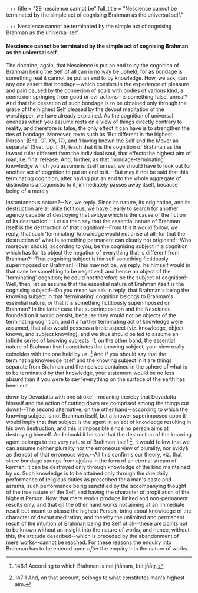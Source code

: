 +++
title = "29 nescience cannot be"
full_title = "Nescience cannot be terminated by the simple act of cognising Brahman as the universal self."

+++
Nescience cannot be terminated by the simple act of cognising Brahman as the universal self.

#### Nescience cannot be terminated by the simple act of cognising Brahman as the universal self.

The doctrine, again, that Nescience is put an end to by the cognition of Brahman being the Self of all can in no way be upheld; for as bondage is something real it cannot be put an end to by knowledge. How, we ask, can any one assert that bondage--which consists in the experience of pleasure and pain caused by the connexion of souls with bodies of various kind, a connexion springing from good or evil actions--is something false, unreal? And that the cessation of such bondage is to be obtained only through the grace of the highest Self pleased by the devout meditation of the worshipper, we have already explained. As the cognition of universal oneness which you assume rests on a view of things directly contrary to reality, and therefore is false, the only effect it can have is to strengthen the ties of bondage. Moreover, texts such as 'But different is the highest Person' (Bha. Gī. XV, 17), and 'Having known the Self and the Mover as separate' (Śvet. Up. I, 6), teach that it is the cognition of Brahman as the inward ruler different from the individual soul, that effects the highest aim of man, i.e. final release. And, further, as that 'bondage-terminating' knowledge which you assume is itself unreal, we should have to look out for another act of cognition to put an end to it.--But may it not be said that this terminating cognition, after having put an end to the whole aggregate of distinctions antagonistic to it, immediately passes away itself, because being of a merely

instantaneous nature?--No, we reply. Since its nature, its origination, and its destruction are all alike fictitious, we have clearly to search for another agency capable of destroying that avidyā which is the cause of the fiction of its destruction!--Let us then say that the essential nature of Brahman itself is the destruction of that cognition!--From this it would follow, we reply, that such 'terminating' knowledge would not arise at all; for that the destruction of what is something permanent can clearly not originate!--Who moreover should, according to you, be the cognising subject in a cognition which has for its object the negation of everything that is different from Brahman?--That cognising subject is himself something fictitiously superimposed on Brahman!--This may not be, we reply: he himself would in that case be something to be negatived, and hence an object of the 'terminating' cognition; he could not therefore be the subject of cognition!--Well, then, let us assume that the essential nature of Brahman itself is the cognising subject!--Do you mean,we ask in reply, that Brahman's being the knowing subject in that 'terminating' cognition belongs to Brahman's essential nature, or that it is something fictitiously superimposed on Brahman? In the latter case that superimposition and the Nescience founded on it would persist, because they would not be objects of the terminating cognition, and if a further terminating act of knowledge were assumed, that also would possess a triple aspect (viz. knowledge, object known, and subject knowing), and we thus should be led to assume an infinite series of knowing subjects. If, on the other band, the essential nature of Brahman itself constitutes the knowing subject, your view really coincides with the one held by us. [^fn_24] And if you should say that the terminating knowledge itself and the knowing subject in it are things separate from Brahman and themselves contained in the sphere of what is to be terminated by that knowledge, your statement would be no less absurd than if you were to say 'everything on the surface of the earth has been cut

[^fn_24]: 146:1 According to which Brahman is not jñānam, but jñātr̥.

down by Devadatta with one stroke'--meaning thereby that Devadatta himself and the action of cutting down are comprised among the things cut down!--The second alternative, on the other hand--according to which the knowing subject is not Brahman itself, but a knower superimposed upon it--would imply that that subject is the agent in an act of knowledge resulting in his own destruction; and this is impossible since no person aims at destroying himself. And should it be said that the destruction of the knowing agent belongs to the very nature of Brahman itself [^fn_25], it would follow that we can assume neither plurality nor the erroneous view of plurality, nor avidyā as the root of that erroneous view.--All this confirms our theory, viz. that since bondage springs from ajṇāna in the form of an eternal stream of karman, it can be destroyed only through knowledge of the kind maintained by us. Such knowledge is to be attained only through the due daily performance of religious duties as prescribed for a man's caste and āśrama, such performance being sanctified by the accompanying thought of the true nature of the Self, and having the character of propitiation of the highest Person. Now, that mere works produce limited and non-permanent results only, and that on the other hand works not aiming at an immediate result but meant to please the highest Person, bring about knowledge of the character of devout meditation, and thereby the unlimited and permanent result of the intuition of Brahman being the Self of all--these are points not to be known without an insight into the nature of works, and hence, without this, the attitude described--which is preceded by the abandonment of mere works--cannot be reached. For these reasons the enquiry into Brahman has to be entered upon _after_ the enquiry into the nature of works.

[^fn_25]: 147:1 And, on that account, belongs to what constitutes man's highest aim.

